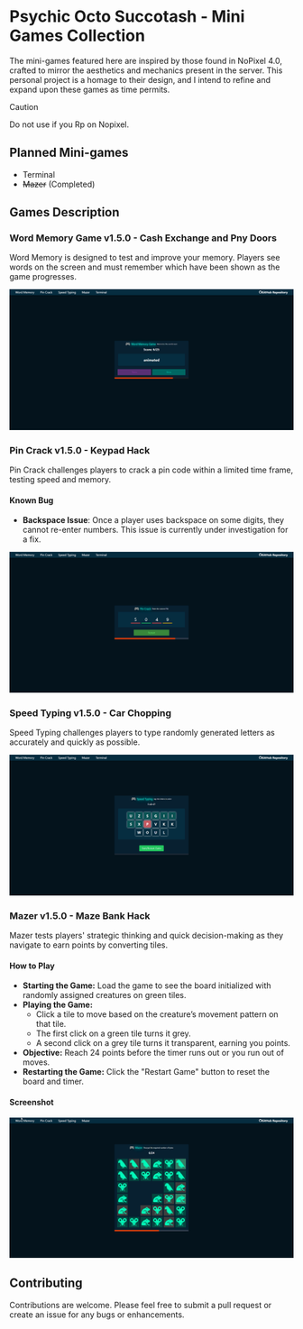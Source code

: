 # Psychic Octo Succotash - Mini Games Collection

The mini-games featured here are inspired by those found in NoPixel 4.0, crafted to mirror the aesthetics and mechanics present in the server. This personal project is a homage to their design, and I intend to refine and expand upon these games as time permits.

> [!CAUTION]
> Do not use if you Rp on Nopixel.

## Planned Mini-games
- Terminal
- ~~Mazer~~ (Completed)

## Games Description

### Word Memory Game v1.5.0 - Cash Exchange and Pny Doors

Word Memory is designed to test and improve your memory. Players see words on the screen and must remember which have been shown as the game progresses.

![word](https://github.com/OgPaine/psychic-octo-succotash/blob/main/WordMemory.png)

### Pin Crack v1.5.0 - Keypad Hack

Pin Crack challenges players to crack a pin code within a limited time frame, testing speed and memory. 

#### Known Bug
- **Backspace Issue**: Once a player uses backspace on some digits, they cannot re-enter numbers. This issue is currently under investigation for a fix.

![pincrack](https://github.com/OgPaine/psychic-octo-succotash/blob/main/PinCrack.png)

### Speed Typing v1.5.0 - Car Chopping

Speed Typing challenges players to type randomly generated letters as accurately and quickly as possible.

![speed](https://github.com/OgPaine/psychic-octo-succotash/blob/main/SpeedTyping.png)

### Mazer v1.5.0 - Maze Bank Hack

Mazer tests players' strategic thinking and quick decision-making as they navigate to earn points by converting tiles.

#### How to Play

- **Starting the Game:** Load the game to see the board initialized with randomly assigned creatures on green tiles.
- **Playing the Game:**
  - Click a tile to move based on the creature’s movement pattern on that tile.
  - The first click on a green tile turns it grey.
  - A second click on a grey tile turns it transparent, earning you points.
- **Objective:** Reach 24 points before the timer runs out or you run out of moves.
- **Restarting the Game:** Click the "Restart Game" button to reset the board and timer.

#### Screenshot

![mazer](https://github.com/OgPaine/psychic-octo-succotash/blob/main/Mazer.png)

## Contributing

Contributions are welcome. Please feel free to submit a pull request or create an issue for any bugs or enhancements.
